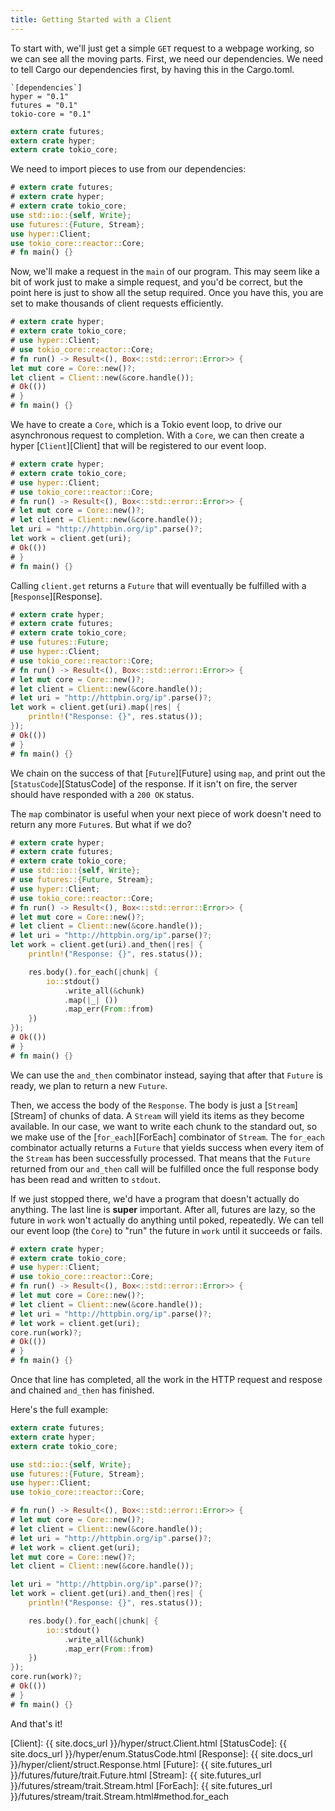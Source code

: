```yaml
---
title: Getting Started with a Client
---
```


To start with, we'll just get a simple `GET` request to a webpage working,
so we can see all the moving parts. First, we need our dependencies. We need 
to tell Cargo our dependencies first, by having this in the Cargo.toml.

```
`[dependencies`]
hyper = "0.1"
futures = "0.1"
tokio-core = "0.1"
```

```rust
extern crate futures;
extern crate hyper;
extern crate tokio_core;
```

We need to import pieces to use from our dependencies:

```rust
# extern crate futures;
# extern crate hyper;
# extern crate tokio_core;
use std::io::{self, Write};
use futures::{Future, Stream};
use hyper::Client;
use tokio_core::reactor::Core;
# fn main() {}
```

Now, we'll make a request in the `main` of our program. This may seem
like a bit of work just to make a simple request, and you'd be correct,
but the point here is just to show all the setup required. Once you have this,
you are set to make thousands of client requests efficiently.

```rust
# extern crate hyper;
# extern crate tokio_core;
# use hyper::Client;
# use tokio_core::reactor::Core;
# fn run() -> Result<(), Box<::std::error::Error>> {
let mut core = Core::new()?;
let client = Client::new(&core.handle());
# Ok(())
# }
# fn main() {}
```

We have to create a `Core`, which is a Tokio event loop,
to drive our asynchronous request to completion. With a `Core`, we can then create
a hyper [`Client`][Client] that will be registered to our event loop.

```rust
# extern crate hyper;
# extern crate tokio_core;
# use hyper::Client;
# use tokio_core::reactor::Core;
# fn run() -> Result<(), Box<::std::error::Error>> {
# let mut core = Core::new()?;
# let client = Client::new(&core.handle());
let uri = "http://httpbin.org/ip".parse()?;
let work = client.get(uri);
# Ok(())
# }
# fn main() {}
```

Calling `client.get` returns a `Future` that will eventually be fulfilled with a
[`Response`][Response].

```rust
# extern crate hyper;
# extern crate futures;
# extern crate tokio_core;
# use futures::Future;
# use hyper::Client;
# use tokio_core::reactor::Core;
# fn run() -> Result<(), Box<::std::error::Error>> {
# let mut core = Core::new()?;
# let client = Client::new(&core.handle());
# let uri = "http://httpbin.org/ip".parse()?;
let work = client.get(uri).map(|res| {
    println!("Response: {}", res.status());
});
# Ok(())
# }
# fn main() {}
```

We chain on the success of that [`Future`][Future] using `map`,
and print out the [`StatusCode`][StatusCode] of the response. If it isn't on fire,
the server should have responded with a `200 OK` status.

The `map` combinator is useful when your next piece of work doesn't need to
return any more `Future`s. But what if we do?

```rust
# extern crate hyper;
# extern crate futures;
# extern crate tokio_core;
# use std::io::{self, Write};
# use futures::{Future, Stream};
# use hyper::Client;
# use tokio_core::reactor::Core;
# fn run() -> Result<(), Box<::std::error::Error>> {
# let mut core = Core::new()?;
# let client = Client::new(&core.handle());
# let uri = "http://httpbin.org/ip".parse()?;
let work = client.get(uri).and_then(|res| {
    println!("Response: {}", res.status());

    res.body().for_each(|chunk| {
        io::stdout()
            .write_all(&chunk)
            .map(|_| ())
            .map_err(From::from)
    })
});
# Ok(())
# }
# fn main() {}

```

We can use the `and_then` combinator instead, saying that after that `Future`
is ready, we plan to return a new `Future`.

Then, we access the body of the `Response`. The body is just a [`Stream`][Stream] of
chunks of data. A `Stream` will yield its items as they become available. In our case,
we want to write each chunk to the standard out, so we make use of the [`for_each`][ForEach]
combinator of `Stream`. The `for_each` combinator actually returns a `Future` that yields
success when every item of the `Stream` has been successfully processed. That means that
the `Future` returned from our `and_then` call will be fulfilled once the full response body
has been read and written to `stdout`.

If we just stopped there, we'd have a program that doesn't actually do anything. The last
line is **super** important. After all, futures are lazy, so the future in `work` won't
actually do anything until poked, repeatedly. We can tell our event loop (the `Core`) to
"run" the future in `work` until it succeeds or fails.

```rust
# extern crate hyper;
# extern crate tokio_core;
# use hyper::Client;
# use tokio_core::reactor::Core;
# fn run() -> Result<(), Box<::std::error::Error>> {
# let mut core = Core::new()?;
# let client = Client::new(&core.handle());
# let uri = "http://httpbin.org/ip".parse()?;
# let work = client.get(uri);
core.run(work)?;
# Ok(())
# }
# fn main() {}
```

Once that line has completed, all the work in the HTTP request and respose and chained
`and_then` has finished.

Here's the full example:

```rust
extern crate futures;
extern crate hyper;
extern crate tokio_core;

use std::io::{self, Write};
use futures::{Future, Stream};
use hyper::Client;
use tokio_core::reactor::Core;

# fn run() -> Result<(), Box<::std::error::Error>> {
# let mut core = Core::new()?;
# let client = Client::new(&core.handle());
# let uri = "http://httpbin.org/ip".parse()?;
# let work = client.get(uri);
let mut core = Core::new()?;
let client = Client::new(&core.handle());

let uri = "http://httpbin.org/ip".parse()?;
let work = client.get(uri).and_then(|res| {
    println!("Response: {}", res.status());

    res.body().for_each(|chunk| {
        io::stdout()
            .write_all(&chunk)
            .map_err(From::from)
    })
});
core.run(work)?;
# Ok(())
# }
# fn main() {}
```

And that's it!

[Client]: {{ site.docs_url }}/hyper/struct.Client.html
[StatusCode]: {{ site.docs_url }}/hyper/enum.StatusCode.html
[Response]: {{ site.docs_url }}/hyper/client/struct.Response.html
[Future]: {{ site.futures_url }}/futures/future/trait.Future.html
[Stream]: {{ site.futures_url }}/futures/stream/trait.Stream.html
[ForEach]: {{ site.futures_url }}/futures/stream/trait.Stream.html#method.for_each
